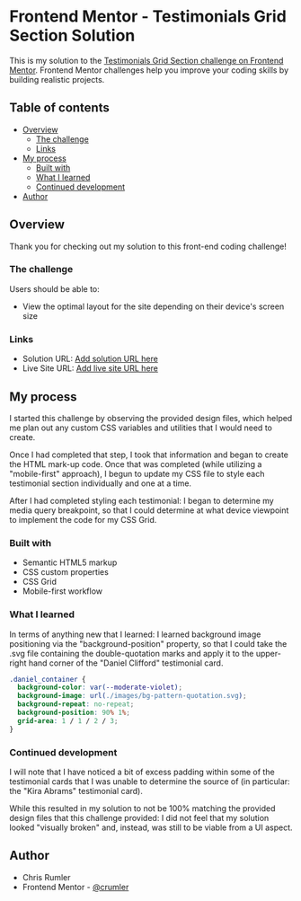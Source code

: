 # Frontend Mentor - Testimonials Grid Section Solution

This is my solution to the [Testimonials Grid Section challenge on Frontend Mentor](https://www.frontendmentor.io/challenges/testimonials-grid-section-Nnw6J7Un7). Frontend Mentor challenges help you improve your coding skills by building realistic projects. 

## Table of contents

- [Overview](#overview)
  - [The challenge](#the-challenge)
  - [Links](#links)
- [My process](#my-process)
  - [Built with](#built-with)
  - [What I learned](#what-i-learned)
  - [Continued development](#continued-development)
- [Author](#author)

## Overview

Thank you for checking out my solution to this front-end coding challenge!

### The challenge

Users should be able to:

- View the optimal layout for the site depending on their device's screen size

### Links

- Solution URL: [Add solution URL here](https://your-solution-url.com)
- Live Site URL: [Add live site URL here](https://your-live-site-url.com)

## My process

I started this challenge by observing the provided design files, which helped me plan out any custom CSS variables and utilities that I would need to create.

Once I had completed that step, I took that information and began to create the HTML mark-up code.  Once that was completed (while utilizing a "mobile-first" approach), I begun to update my CSS file to style each testimonial section individually and one at a time.

After I had completed styling each testimonial: I began to determine my media query breakpoint, so that I could determine at what device viewpoint to implement the code for my CSS Grid.

### Built with

- Semantic HTML5 markup
- CSS custom properties
- CSS Grid
- Mobile-first workflow

### What I learned

In terms of anything new that I learned: I learned background image positioning via the "background-position" property, so that I could take the .svg file containing the double-quotation marks and apply it to the upper-right hand corner of the "Daniel Clifford" testimonial card.


```css
.daniel_container {
  background-color: var(--moderate-violet);
  background-image: url(./images/bg-pattern-quotation.svg);
  background-repeat: no-repeat;
  background-position: 90% 1%;
  grid-area: 1 / 1 / 2 / 3;
}
```

### Continued development

I will note that I have noticed a bit of excess padding within some of the testimonial cards that I was unable to determine the source of (in particular: the "Kira Abrams" testimonial card).

While this resulted in my solution to not be 100% matching the provided design files that this challenge provided: I did not feel that my solution looked "visually broken" and, instead, was still to be viable from a UI aspect.

## Author

- Chris Rumler
- Frontend Mentor - [@crumler](https://www.frontendmentor.io/profile/crumler)